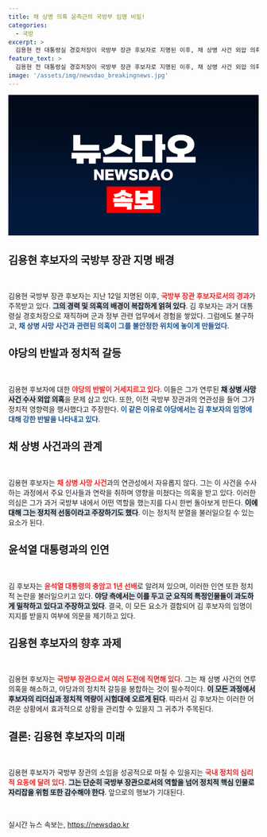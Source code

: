 ```yaml
---
title: 채 상병 의혹 윤측근의 국방부 임명 비밀!
categories:
  - 국방
excerpt: >
  김용현 전 대통령실 경호처장이 국방부 장관 후보자로 지명된 이후, 채 상병 사건 외압 의혹으로 야당의 반발이 거세다. 정치적 서막에 서 있는 그의 운명, 과연 국방부 수장 자리에 오를 수 있을까?
feature_text: >
  김용현 전 대통령실 경호처장이 국방부 장관 후보자로 지명된 이후, 채 상병 사건 외압 의혹으로 야당의 반발이 거세다. 정치적 서막에 서 있는 그의 운명, 과연 국방부 수장 자리에 오를 수 있을까?
image: '/assets/img/newsdao_breakingnews.jpg'
---
```


<p><img src="/assets/img/newsdao_breakingnews.jpg" alt="koreaapp 속보" /></p>

<h2 data-ke-size="size26">김용현 후보자의 국방부 장관 지명 배경</h2>

<p data-ke-size="size16">&nbsp;</p>

<p>김용현 국방부 장관 후보자는 지난 12일 지명된 이후, <b><span style="color: #ee2323;">국방부 장관 후보자로서의 경과</span></b>가 주목받고 있다. <b><span style="background-color: #21538527;">그의 경력 및 의혹의 배경이 복잡하게 얽혀 있다</span></b>. 김 후보자는 과거 대통령실 경호처장으로 재직하며 군과 정부 관련 업무에서 경험을 쌓았다. 그럼에도 불구하고, <b><span style="color: #1a5490;">채 상병 사망 사건과 관련된 의혹이 그를 불안정한 위치에 놓이게 만들었다</span></b>. </p>

<h2 data-ke-size="size26">야당의 반발과 정치적 갈등</h2>

<p data-ke-size="size16">&nbsp;</p>

<p>김용현 후보자에 대한 <b><span style="color: #ee2323;">야당의 반발이 거세지르고 있다</span></b>. 이들은 그가 연루된 <b><span style="background-color: #21538527;">채 상병 사망 사건 수사 외압 의혹</span></b>을 문제 삼고 있다. 또한, 이전 국방부 장관과의 연관성을 들어 그가 정치적 영향력을 행사했다고 주장한다. <b><span style="color: #1a5490;">이 같은 이유로 야당에서는 김 후보자의 임명에 대해 강한 반발을 나타내고 있다</span></b>.</p>

<h2 data-ke-size="size26">채 상병 사건과의 관계</h2>

<p data-ke-size="size16">&nbsp;</p>

<p>김용현 후보자는 <b><span style="color: #ee2323;">채 상병 사망 사건</span></b>과의 연관성에서 자유롭지 않다. 그는 이 사건을 수사하는 과정에서 주요 인사들과 연락을 취하며 영향을 미쳤다는 의혹을 받고 있다. 이러한 의심은 그가 과거 국방부 내에서 어떤 역할을 했는지를 다시 한번 돌아보게 만든다. <b><span style="background-color: #21538527;">이에 대해 그는 정치적 선동이라고 주장하기도 했다</span></b>. 이는 정치적 분열을 불러일으킬 수 있는 요소가 된다.</p>

<h2 data-ke-size="size26">윤석열 대통령과의 인연</h2>

<p data-ke-size="size16">&nbsp;</p>

<p>김 후보자는 <b><span style="color: #ee2323;">윤석열 대통령의 충암고 1년 선배</span></b>로 알려져 있으며, 이러한 인연 또한 정치적 논란을 불러일으키고 있다. <b><span style="background-color: #21538527;">야당 측에서는 이를 두고 군 요직의 특정인물들이 과도하게 밀착하고 있다고 주장하고 있다</span></b>. 결국, 이 모든 요소가 결합되어 김 후보자의 임명이 지지를 받을지 여부에 의문을 제기하고 있다. </p>

<h2 data-ke-size="size26">김용현 후보자의 향후 과제</h2>

<p data-ke-size="size16">&nbsp;</p>

<p>김용현 후보자는 <b><span style="color: #ee2323;">국방부 장관으로서 여러 도전에 직면해 있다</span></b>. 그는 채 상병 사건의 연루 의혹을 해소하고, 야당과의 정치적 갈등을 봉합하는 것이 필수적이다. <b><span style="background-color: #21538527;">이 모든 과정에서 후보자의 리더십과 정치적 역량이 시험대에 오르게 된다</span></b>. 따라서 김 후보자는 이러한 어려운 상황에서 효과적으로 상황을 관리할 수 있을지 그 귀추가 주목된다.</p>

<h2 data-ke-size="size26">결론: 김용현 후보자의 미래</h2>

<p data-ke-size="size16">&nbsp;</p>

<p>김용현 후보자가 국방부 장관의 소임을 성공적으로 마칠 수 있을지는 <b><span style="color: #ee2323;">국내 정치의 심리적 요동에 달려 있다</span></b>. <b><span style="background-color: #21538527;">그는 단순히 국방부 장관으로서의 역할을 넘어 정치적 핵심 인물로 자리잡을 위험 또한 감수해야 한다</span></b>. 앞으로의 행보가 기대된다. </p>

<p data-ke-size="size16">&nbsp;</p>
실시간 뉴스 속보는, <a href="https://newsdao.kr" rel="dofollow">https://newsdao.kr</a>


